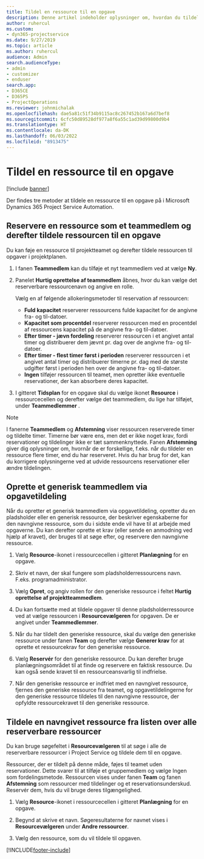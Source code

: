 ```yaml
---
title: Tildel en ressource til en opgave
description: Denne artikel indeholder oplysninger om, hvordan du tildeler ressourcer til opgaver.
author: ruhercul
ms.custom:
- dyn365-projectservice
ms.date: 9/27/2019
ms.topic: article
ms.author: ruhercul
audience: Admin
search.audienceType:
- admin
- customizer
- enduser
search.app:
- D365CE
- D365PS
- ProjectOperations
ms.reviewer: johnmichalak
ms.openlocfilehash: dae5a81c51f34b9115ac8c267452b167a6d7bef8
ms.sourcegitcommit: 6cfc50d89528df977a8f6a55c1ad39d99800d9b4
ms.translationtype: HT
ms.contentlocale: da-DK
ms.lasthandoff: 06/03/2022
ms.locfileid: "8913475"
---
```

# <a name="assign-a-resource-to-a-task"></a>Tildel en ressource til en opgave

[!include [banner](../includes/psa-now-project-operations.md)]

Der findes tre metoder at tildele en ressource til en opgave på i Microsoft Dynamics 365 Project Service Automation.

## <a name="book-a-resource-as-a-team-member-and-then-assign-the-resource-to-a-task"></a>Reservere en ressource som et teammedlem og derefter tildele ressourcen til en opgave

Du kan føje en ressource til projektteamet og derefter tildele ressourcen til opgaver i projektplanen.

1. I fanen **Teammedlem** kan du tilføje et nyt teammedlem ved at vælge **Ny**. 

2. Panelet **Hurtig oprettelse af teammedlem** åbnes, hvor du kan vælge det reserverbare ressourcenavn og angive en rolle. 

    Vælg en af følgende allokeringsmetoder til reservation af ressourcen:

    - **Fuld kapacitet** reserverer ressourcens fulde kapacitet for de angivne fra- og til-datoer.
    - **Kapacitet som procentdel** reserverer ressourcen med en procentdel af ressourcens kapacitet på de angivne fra- og til-datoer.
    - **Efter timer - jævn fordeling** reserverer ressourcen i et angivet antal timer og distribuerer dem jævnt pr. dag over de angivne fra- og til-datoer.
    - **Efter timer - flest timer først i perioden** reserverer ressourcen i et angivet antal timer og distribuerer timerne pr. dag med de største udgifter først i perioden hen over de angivne fra- og til-datoer.
    - **Ingen** tilføjer ressourcen til teamet, men opretter ikke eventuelle reservationer, der kan absorbere deres kapacitet.

3. I gitteret **Tidsplan** for en opgave skal du vælge ikonet **Resource** i ressourcecellen og derefter vælge det teammedlem, du lige har tilføjet, under **Teammedlemmer** . 

> [!NOTE]
> I fanerne **Teammedlem** og **Afstemning** viser ressourcen reserverede timer og tildelte timer. Timerne bør være ens, men det er ikke noget krav, fordi reservationer og tildelinger ikke er tæt sammenknyttede. Fanen **Afstemning** giver dig oplysninger om, hvornår de er forskellige, f.eks. når du tildeler en ressource flere timer, end du har reserveret. Hvis du har brug for det, kan du korrigere oplysningerne ved at udvide ressourcens reservationer eller ændre tildelingen.

## <a name="create-a-generic-team-member-through-task-assignment"></a>Oprette et generisk teammedlem via opgavetildeling

Når du opretter et generisk teammedlem via opgavetildeling, opretter du en pladsholder eller en generisk ressource, der beskriver egenskaberne for den navngivne ressource, som du i sidste ende vil have til at arbejde med opgaverne. Du kan derefter oprette et krav (eller sende en anmodning ved hjælp af kravet), der bruges til at søge efter, og reservere den navngivne ressource.

1. Vælg **Resource**-ikonet i ressourcecellen i gitteret **Planlægning** for en opgave.

2. Skriv et navn, der skal fungere som pladsholderressourcens navn. F.eks. programadministrator.

3. Vælg **Opret**, og angiv rollen for den generiske ressource i feltet **Hurtig oprettelse af projektteammedlem**.

4. Du kan fortsætte med at tildele opgaver til denne pladsholderressource ved at vælge ressourcen i **Resourcevælgeren** for opgaven. De er angivet under **Teammedlemmer**.

5. Når du har tildelt den generiske ressource, skal du vælge den generiske ressource under fanen **Team** og derefter vælge **Generer krav** for at oprette et ressourcekrav for den generiske ressource.

6. Vælg **Reservér** for den generiske ressource. Du kan derefter bruge planlægningsområdet til at finde og reservere en faktisk ressource. Du kan også sende kravet til en ressourceansvarlig til indfrielse.

7. Når den generiske ressource er indfriet med en navngivet ressource, fjernes den generiske ressource fra teamet, og opgavetildelingerne for den generiske ressource tildeles til den navngivne ressource, der opfyldte ressourcekravet til den generiske ressource.

## <a name="assign-a-named-resource-from-the-list-of-all-bookable-resources"></a>Tildele en navngivet ressource fra listen over alle reserverbare ressourcer

Du kan bruge søgefeltet i **Resourcevælgeren** til at søge i alle de reserverbare ressourcer i Project Service og tildele dem til en opgave.

Ressourcer, der er tildelt på denne måde, føjes til teamet uden reservationer. Dette svarer til at tilføje et gruppemedlem og vælge Ingen som fordelingsmetode. Ressourcen vises under fanen **Team** og fanen **Afstemning** som ressourcer med tildelinger og et reservationsunderskud. Reservér dem, hvis du vil bruge deres tilgængelighed.

1. Vælg **Resource**-ikonet i ressourcecellen i gitteret **Planlægning** for en opgave.

2. Begynd at skrive et navn. Søgeresultaterne for navnet vises i **Resourcevælgeren** under **Andre ressourcer**.

3. Vælg den ressource, som du vil tildele til opgaven.



[!INCLUDE[footer-include](../includes/footer-banner.md)]
